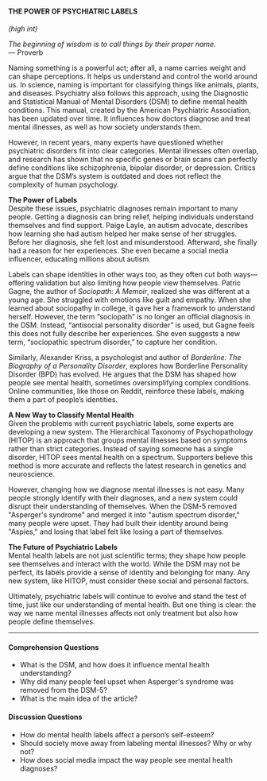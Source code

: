 #### THE POWER OF PSYCHIATRIC LABELS  
*(high int)*  

*The beginning of wisdom is to call things by their proper name.*  
— Proverb  

Naming something is a powerful act; after all, a name carries weight and can shape perceptions. It helps us understand and control the world around us. In science, naming is important for classifying things like animals, plants, and diseases. Psychiatry also follows this approach, using the Diagnostic and Statistical Manual of Mental Disorders (DSM) to define mental health conditions. This manual, created by the American Psychiatric Association, has been updated over time. It influences how doctors diagnose and treat mental illnesses, as well as how society understands them.  

However, in recent years, many experts have questioned whether psychiatric disorders fit into clear categories. Mental illnesses often overlap, and research has shown that no specific genes or brain scans can perfectly define conditions like schizophrenia, bipolar disorder, or depression. Critics argue that the DSM’s system is outdated and does not reflect the complexity of human psychology.  

**The Power of Labels**  
Despite these issues, psychiatric diagnoses remain important to many people. Getting a diagnosis can bring relief, helping individuals understand themselves and find support. Paige Layle, an autism advocate, describes how learning she had autism helped her make sense of her struggles. Before her diagnosis, she felt lost and misunderstood. Afterward, she finally had a reason for her experiences. She even became a social media influencer, educating millions about autism.  

Labels can shape identities in other ways too, as they often cut both ways—offering validation but also limiting how people view themselves. Patric Gagne, the author of *Sociopath: A Memoir*, realized she was different at a young age. She struggled with emotions like guilt and empathy. When she learned about sociopathy in college, it gave her a framework to understand herself. However, the term “sociopath” is no longer an official diagnosis in the DSM. Instead, “antisocial personality disorder” is used, but Gagne feels this does not fully describe her experiences. She even suggests a new term, “sociopathic spectrum disorder,” to capture her condition.  

Similarly, Alexander Kriss, a psychologist and author of *Borderline: The Biography of a Personality Disorder*, explores how Borderline Personality Disorder (BPD) has evolved. He argues that the DSM has shaped how people see mental health, sometimes oversimplifying complex conditions. Online communities, like those on Reddit, reinforce these labels, making them a part of people’s identities.  

**A New Way to Classify Mental Health**  
Given the problems with current psychiatric labels, some experts are developing a new system. The Hierarchical Taxonomy of Psychopathology (HITOP) is an approach that groups mental illnesses based on symptoms rather than strict categories. Instead of saying someone has a single disorder, HITOP sees mental health on a spectrum. Supporters believe this method is more accurate and reflects the latest research in genetics and neuroscience.  

However, changing how we diagnose mental illnesses is not easy. Many people strongly identify with their diagnoses, and a new system could disrupt their understanding of themselves. When the DSM-5 removed "Asperger's syndrome" and merged it into "autism spectrum disorder," many people were upset. They had built their identity around being "Aspies," and losing that label felt like losing a part of themselves.  

**The Future of Psychiatric Labels**  
Mental health labels are not just scientific terms; they shape how people see themselves and interact with the world. While the DSM may not be perfect, its labels provide a sense of identity and belonging for many. Any new system, like HITOP, must consider these social and personal factors.  

Ultimately, psychiatric labels will continue to evolve and stand the test of time, just like our understanding of mental health. But one thing is clear: the way we name mental illnesses affects not only treatment but also how people define themselves.  

---

#### Comprehension Questions  
- What is the DSM, and how does it influence mental health understanding?  
- Why did many people feel upset when Asperger's syndrome was removed from the DSM-5?  
- What is the main idea of the article?  

#### Discussion Questions  
- How do mental health labels affect a person’s self-esteem?  
- Should society move away from labeling mental illnesses? Why or why not?  
- How does social media impact the way people see mental health diagnoses?  
